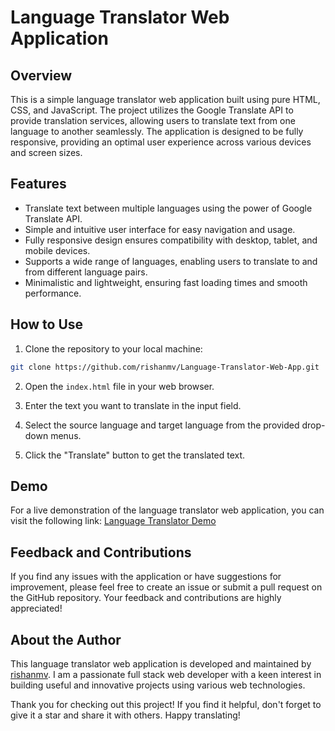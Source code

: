 # Language Translator Web Application


## Overview

This is a simple language translator web application built using pure HTML, CSS, and JavaScript. The project utilizes the Google Translate API to provide translation services, allowing users to translate text from one language to another seamlessly. The application is designed to be fully responsive, providing an optimal user experience across various devices and screen sizes.

## Features

- Translate text between multiple languages using the power of Google Translate API.
- Simple and intuitive user interface for easy navigation and usage.
- Fully responsive design ensures compatibility with desktop, tablet, and mobile devices.
- Supports a wide range of languages, enabling users to translate to and from different language pairs.
- Minimalistic and lightweight, ensuring fast loading times and smooth performance.

## How to Use

1. Clone the repository to your local machine:

```bash
git clone https://github.com/rishanmv/Language-Translator-Web-App.git
```

2. Open the `index.html` file in your web browser.

3. Enter the text you want to translate in the input field.

4. Select the source language and target language from the provided drop-down menus.

5. Click the "Translate" button to get the translated text.

## Demo

For a live demonstration of the language translator web application, you can visit the following link: [Language Translator Demo](https://rishanmv.github.io/Language-Translator-Web-App/)

## Feedback and Contributions

If you find any issues with the application or have suggestions for improvement, please feel free to create an issue or submit a pull request on the GitHub repository. Your feedback and contributions are highly appreciated!

## About the Author

This language translator web application is developed and maintained by [rishanmv](https://github.com/rishanmv). I am a passionate full stack web developer with a keen interest in building useful and innovative projects using various web technologies.

Thank you for checking out this project! If you find it helpful, don't forget to give it a star and share it with others. Happy translating!
